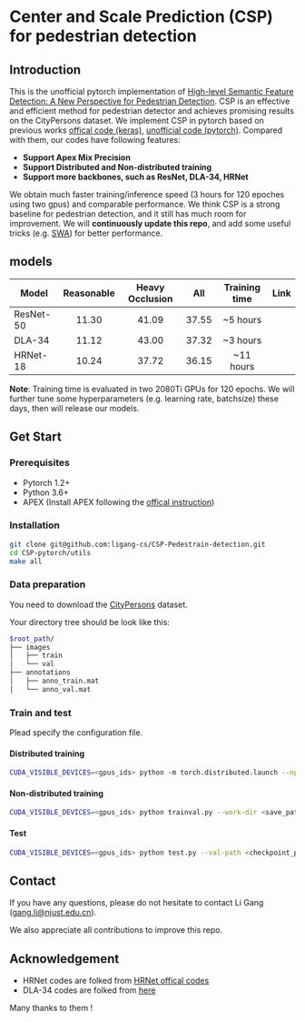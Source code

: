 # Center and Scale Prediction (CSP) for pedestrian detection
## Introduction
This is the unofficial pytorch implementation of [High-level Semantic Feature Detection: A New Perspective for Pedestrian Detection](https://openaccess.thecvf.com/content_CVPR_2019/papers/Liu_High-Level_Semantic_Feature_Detection_A_New_Perspective_for_Pedestrian_Detection_CVPR_2019_paper.pdf). CSP is an effective and efficient method for pedestrian detector and achieves promising results on the CityPersons dataset. We implement CSP in pytorch based on previous works [offical code (keras)](https://github.com/liuwei16/CSP), [unofficial code (pytorch)](https://github.com/lwpyr/CSP-pedestrian-detection-in-pytorch). Compared with them, our codes have following features:
- **Support Apex Mix Precision** 
- **Support Distributed and Non-distributed training**
- **Support more backbones, such as ResNet, DLA-34, HRNet**

We obtain much faster training/inference speed (3 hours for 120 epoches using two gpus) and  comparable performance. We think CSP is a strong baseline for pedestrian detection, and it still has much room for improvement. 
We will **continuously update this repo**, and add some useful tricks (e.g.  [SWA](https://arxiv.org/abs/2012.12645)) for better performance.

## models
| Model | Reasonable | Heavy Occlusion | All  | Training time | Link |
| ----- | :--------: | :-------------: | :----: | :----------: | :----: |
| ResNet-50 | 11.30 | 41.09 | 37.55 | ~5 hours |      |
| DLA-34 | 11.12 | 43.00 | 37.32 | ~3 hours |      |
| HRNet-18 | 10.24 | 37.72 | 36.15 | ~11 hours |      |

**Note**: Training time is evaluated in two 2080Ti GPUs for 120 epochs. We will further tune some hyperparameters (e.g. learning rate, batchsize) these days, then will release our models.

## Get Start

### Prerequisites
- Pytorch 1.2+
- Python 3.6+
- APEX (Install APEX following the [offical instruction](https://github.com/NVIDIA/apex))

### Installation
````bash
git clone git@github.com:ligang-cs/CSP-Pedestrain-detection.git
cd CSP-pytorch/utils
make all
````

### Data preparation
You need to download the [CityPersons](https://github.com/cvgroup-njust/CityPersons) dataset.

Your directory tree should be look like this:
````bash
$root_path/
├── images
│   ├── train
│   └── val
├── annotations
│   ├── anno_train.mat
│   └── anno_val.mat
````

### Train and test

Plead specify the configuration file.

#### Distributed training
````bash
CUDA_VISIBLE_DEVICES=<gpus_ids> python -m torch.distributed.launch --nproc_per_nodes <gpus_number> trainval_distributed.py --work-dir <save_path> 
````
#### Non-distributed training 
````bash
CUDA_VISIBLE_DEVICES=<gpus_ids> python trainval.py --work-dir <save_path>
````
#### Test
````bash
CUDA_VISIBLE_DEVICES=<gpus_ids> python test.py --val-path <checkpoint_path> --json-out <results_path>
````

## Contact

If you have any questions, please do not hesitate to contact Li Gang (gang.li@njust.edu.cn).  

We also appreciate all contributions to improve this repo. 

## Acknowledgement

- HRNet codes are folked from [HRNet offical codes](https://github.com/HRNet/HRNet-Semantic-Segmentation/tree/pytorch-v1.1)
- DLA-34 codes are folked from [here](https://github.com/ucbdrive/dla)

Many thanks to them !








